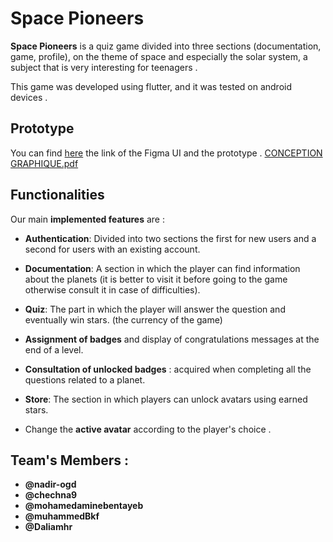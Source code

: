 # Space Pioneers 

**Space Pioneers** is a quiz game divided into three sections (documentation, game, profile), on the theme of space and especially the solar system, a subject that is very interesting for teenagers .

This game was developed using flutter, and it was tested on android devices .
## Prototype 
You can find  [here](http://handlebarsjs.com/) the link of the Figma UI and the prototype . 
[CONCEPTION GRAPHIQUE.pdf](https://github.com/nadir-ogd/Space-Pioneers/files/6844434/CONCEPTION.GRAPHIQUE.pdf)

## Functionalities 
Our main **implemented features** are :

- **Authentication**: Divided into two sections the first for new users and a second for users with an existing account.

- **Documentation**: A section in which the player can find information about the planets (it is better to visit it before going to the game otherwise consult it in case of difficulties).

- **Quiz**: The part in which the player will answer the question and eventually win stars. (the currency of the game)

- **Assignment of badges** and display of congratulations messages at the end of a level. 

- **Consultation of unlocked badges** : acquired when completing all the questions related to a planet.

- **Store**: The section in which players can unlock avatars using earned stars.

- Change the **active avatar** according to the player's choice .

## Team's Members :
- **@nadir-ogd**
- **@chechna9**
- **@mohamedaminebentayeb**
- **@muhammedBkf**
- **@Daliamhr**
